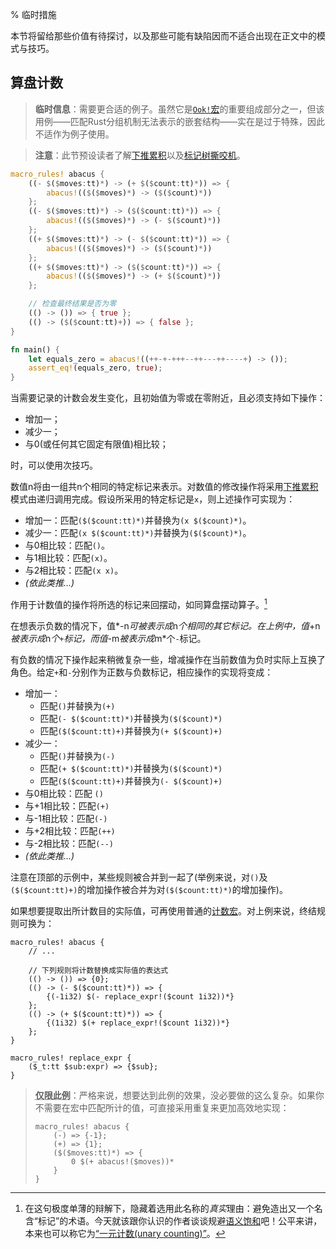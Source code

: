 % 临时措施

本节将留给那些价值有待探讨，以及那些可能有缺陷因而不适合出现在正文中的模式与技巧。

## 算盘计数

> **临时信息**：需要更合适的例子。虽然它是[`Ook!`宏](aeg-ook.md#提取循环区块)的重要组成部分之一，但该用例——匹配Rust分组机制无法表示的嵌套结构——实在是过于特殊，因此不适作为例子使用。

> **注意**：此节预设读者了解[下推累积](pat-push-down-accumulation.md)以及[标记树撕咬机](pat-incremental-tt-munchers.md)。

```rust
macro_rules! abacus {
    ((- $($moves:tt)*) -> (+ $($count:tt)*)) => {
        abacus!(($($moves)*) -> ($($count)*))
    };
    ((- $($moves:tt)*) -> ($($count:tt)*)) => {
        abacus!(($($moves)*) -> (- $($count)*))
    };
    ((+ $($moves:tt)*) -> (- $($count:tt)*)) => {
        abacus!(($($moves)*) -> ($($count)*))
    };
    ((+ $($moves:tt)*) -> ($($count:tt)*)) => {
        abacus!(($($moves)*) -> (+ $($count)*))
    };

    // 检查最终结果是否为零
    (() -> ()) => { true };
    (() -> ($($count:tt)+)) => { false };
}

fn main() {
    let equals_zero = abacus!((++-+-+++--++---++----+) -> ());
    assert_eq!(equals_zero, true);
}
```

当需要记录的计数会发生变化，且初始值为零或在零附近，且必须支持如下操作：

* 增加一；
* 减少一；
* 与0(或任何其它固定有限值)相比较；

时，可以使用次技巧。

数值n将由一组共n个相同的特定标记来表示。对数值的修改操作将采用[下推累积](pat-push-down-accumulation.md)模式由递归调用完成。假设所采用的特定标记是`x`，则上述操作可实现为：

* 增加一：匹配`($($count:tt)*)`并替换为`(x $($count)*)`。
* 减少一：匹配`(x $($count:tt)*)`并替换为`($($count)*)`。
* 与0相比较：匹配`()`。
* 与1相比较：匹配`(x)`。
* 与2相比较：匹配`(x x)`。
* *(依此类推...)*

作用于计数值的操作将所选的标记来回摆动，如同算盘摆动算子。[^abacus]

[^abacus]: 在这句极度单薄的辩解下，隐藏着选用此名称的*真实*理由：避免造出又一个名含“标记”的术语。今天就该跟你认识的作者谈谈规避[语义饱和](https://en.wikipedia.org/wiki/Semantic_satiation)吧！公平来讲，本来也可以称它为[“一元计数(unary counting)”](https://en.wikipedia.org/wiki/Unary_numeral_system)。

在想表示负数的情况下，值*-n*可被表示成*n*个相同的其它标记。在上例中，值*+n*被表示成*n*个`+`标记，而值*-m*被表示成*m*个`-`标记。

有负数的情况下操作起来稍微复杂一些，增减操作在当前数值为负时实际上互换了角色。给定`+`和`-`分别作为正数与负数标记，相应操作的实现将变成：

* 增加一：
  * 匹配`()`并替换为`(+)`
  * 匹配`(- $($count:tt)*)`并替换为`($($count)*)`
  * 匹配`($($count:tt)+)`并替换为`(+ $($count)+)`
* 减少一：
  * 匹配`()`并替换为`(-)`
  * 匹配`(+ $($count:tt)*)`并替换为`($($count)*)`
  * 匹配`($($count:tt)+)`并替换为`(- $($count)+)`
* 与0相比较：匹配 `()`
* 与+1相比较：匹配`(+)`
* 与-1相比较：匹配`(-)`
* 与+2相比较：匹配`(++)`
* 与-2相比较：匹配`(--)`
* *(依此类推...)*

注意在顶部的示例中，某些规则被合并到一起了(举例来说，对`()`及`($($count:tt)+)`的增加操作被合并为对`($($count:tt)*)`的增加操作)。

如果想要提取出所计数目的实际值，可再使用普通的[计数宏](blk-counting.md)。对上例来说，终结规则可换为：

```ignore
macro_rules! abacus {
    // ...

    // 下列规则将计数替换成实际值的表达式
    (() -> ()) => {0};
    (() -> (- $($count:tt)*)) => {
        {(-1i32) $(- replace_expr!($count 1i32))*}
    };
    (() -> (+ $($count:tt)*)) => {
        {(1i32) $(+ replace_expr!($count 1i32))*}
    };
}

macro_rules! replace_expr {
    ($_t:tt $sub:expr) => {$sub};
}
```

> **<abbr title="Just for this example">仅限此例</abbr>**：严格来说，想要达到此例的效果，没必要做的这么复杂。如果你不需要在宏中匹配所计的值，可直接采用重复来更加高效地实现：
>
> ```ignore
> macro_rules! abacus {
>     (-) => {-1};
>     (+) => {1};
>     ($($moves:tt)*) => {
>         0 $(+ abacus!($moves))*
>     }
> }
> ```
